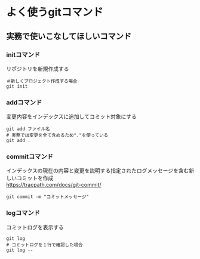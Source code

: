 # よく使うgitコマンド

## 実務で使いこなしてほしいコマンド

### initコマンド
リポジトリを新規作成する
```
＃新しくプロジェクト作成する場合
git init 
```

### addコマンド
変更内容をインデックスに追加してコミット対象にする

```
git add ファイル名
# 実務では変更を全て含めるため"."を使っている
git add .
```

### commitコマンド 
インデックスの現在の内容と変更を説明する指定されたログメッセージを含む新しいコミットを作成
<br> 
https://tracpath.com/docs/git-commit/

```
git commit -m "コミットメッセージ"

```

### logコマンド

コミットログを表示する

```
git log 
# コミットログを１行で確認した場合
git log --
```




